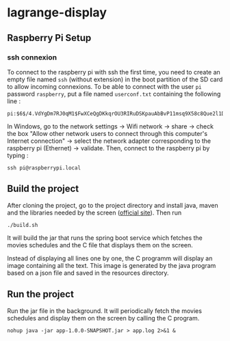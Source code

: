 # lagrange-display


## Raspberry Pi Setup

### ssh connexion

To connect to the raspberry pi with ssh the first time, you need to create an empty file named `ssh` (without extension) in the boot partition of the SD card to allow incoming connexions. To be able to connect with the user `pi` password `raspberry`, put a file named `userconf.txt` containing the following line :

```
pi:$6$/4.VdYgDm7RJ0qM1$FwXCeQgDKkqrOU3RIRuDSKpauAbBvP11msq9X58c8Que2l1Dwq3vdJMgiZlQSbEXGaY5esVHGBNbCxKLVNqZW1
```

In Windows, go to the network settings -> Wifi network -> share -> check the box "Allow other network users to connect through this computer's Internet connection" -> select the network adapter corresponding to the raspberry pi (Ethernet) -> validate. Then, connect to the raspberry pi by typing :

```shell
ssh pi@raspberrypi.local
```

## Build the project

After cloning the project, go to the project directory and install java, maven and the libraries needed by the screen ([official site](https://www.waveshare.com/wiki/12.48inch_e-Paper_Module_(B))). Then run

```shell
./build.sh
```

It will build the jar that runs the spring boot service which fetches the movies schedules and the C file that displays them on the screen. 

Instead of displaying all lines one by one, the C programm will display an image containing all the text. This image is generated by the java program based on a json file and saved in the resources directory. 

## Run the project

Run the jar file in the background. It will periodically fetch the movies schedules and display them on the screen by calling the C program.

```shell
nohup java -jar app-1.0.0-SNAPSHOT.jar > app.log 2>&1 &

